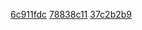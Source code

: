 [6c911fdc](../pieces/identifiant/6c911fdc)
[78838c11](../pieces/identifiant/78838c11)
[37c2b2b9](../pieces/identifiant/37c2b2b9)
